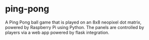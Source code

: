 # ping-pong
A Ping Pong ball game that is played on an 8x8 neopixel dot matrix, powered by Raspberry Pi using Python. The panels are controlled by players via a web app powered by flask integration.
